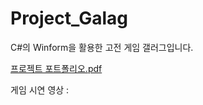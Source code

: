 # Project_Galag

C#의 Winform을 활용한 고전 게임 갤러그입니다.

[프로젝트 포트폴리오.pdf](https://github.com/Seon-dongun/Project_Galag/blob/main/프로젝트_포트폴리오.pdf)

게임 시연 영상 : 
